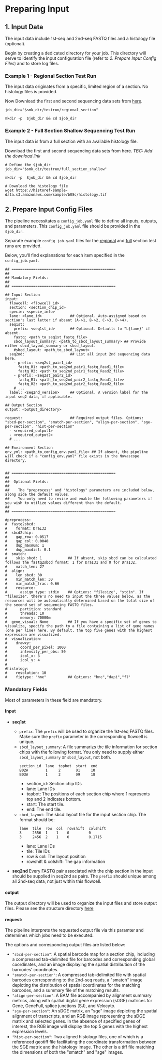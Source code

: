 
# Preparing Input

## 1. Input Data

The input data include 1st-seq and 2nd-seq FASTQ files and a histology file (optional).

Begin by creating a dedicated directory for your job. This directory will serve to identify the input configuration file (refer to *2. Prepare Input Config Files*) and to store log files.


### Example 1 - Regional Section Test Run

The input data originates from a specific, limited region of a section. No histology files is provided.

Now Download the first and second sequencing data sets from [here](https://www.dropbox.com/scl/fi/3egsr9nqc559e9hb45vik/B08Csub_20240301_raw.tar.gz?rlkey=z06xwb3v6ku19dp6br6mlsgkm&dl=0).

```
job_dir="$smk_dir/testrun/regional_section"  

mkdir -p  $job_dir && cd $job_dir
```

### Example 2 - Full Section Shallow Sequencing Test Run 

The input data is from a full section with an available histology file.

Download the first and second sequencing data sets from here. *TBC: Add the download link*

```
# Define the $job_dir
job_dir="$smk_dir/testrun/full_section_shallow"  

mkdir -p  $job_dir && cd $job_dir

# Download the histology file
wget https://historef-sample-data.s3.amazonaws.com/sample/b08c/histology.tif
```

## 2. Prepare Input Config Files

The pipeline necessitates a `config_job.yaml` file to define all inputs, outputs, and parameters. This `config_job.yaml` file should be provided in the `$job_dir`.

Separate example `config_job.yaml` files for the [regional](https://github.com/seqscope/NovaScope/blob/main/testrun/regional_section/config_job.yaml) and [full](https://github.com/seqscope/NovaScope/blob/main/testrun/full_section_shallow/config_job.yaml) section test runs are provided.  

Below, you'll find explanations for each item specified in the `config_job.yaml`.

```
## ================================================
##
## Mandatory Fields:
##
## ================================================

## Input Section
input:
  flowcell: <flowcell_id>
  section: <section_chip_id>
  specie: <specie_info>
  lane: <lane_id>             ## Optional. Auto-assigned based on section's last letter if absent (A->1, B->2, C->3, D->4).
  seq1st:
    prefix: <seq1st_id>       ## Optional. Defaults to "L{lane}" if absent.
    fastq: <path_to_seq1st_fastq_file>
    sbcd_layout_summary: <path_to_sbcd_layout_summary> ## Provide either sbcd_layout_summary or sbcd_layout.
    #sbcd_layout: <path_to_sbcd_layout>
  seq2nd:                     ## List all input 2nd sequencing data here.
    - prefix: <seq2st_pair1_id>
      fastq_R1: <path_to_seq2nd_pair1_fastq_Read1_file>
      fastq_R2: <path_to_seq2nd_pair1_fastq_Read2_file>
    - prefix: <seq2st_pair2_id>
      fastq_R1: <path_to_seq2nd_pair2_fastq_Read1_file>
      fastq_R2: <path_to_seq2nd_pair2_fastq_Read2_file>
    # ...
  label: <seq2nd_version>     ## Optional. A version label for the input seq2 data, if applicable.

## Output Section
output: <output_directory>

request:                      ## Required output files. Options: "sbcd-per-section", "smatch-per-section", "align-per-section", "sge-per-section", "hist-per-section"
  - <required_output1>
  - <required_output2>
  # ...

## Environment Section
env_yml: <path_to_config_env.yaml_file> ## If absent, the pipeline will check if a "config_env.yaml" file exists in the Novascope directory.


## ================================================
##
##  Optional Fields:
## 
##    The "preprocess" and "histology" parameters are included below, along side the default values.
##    You only need to revise and enable the following parameters if you wish to utilize values different than the default.
##
## ================================================

#preprocess:
#  fastq2sbcd:
#    format: DraI32
#  sbcd2chip:
#    gap_row: 0.0517
#    gap_col: 0.0048
#    dup_maxnum: 1
#    dup_maxdist: 0.1
#  smatch:
#    skip_sbcd: 1            ## If absent, skip_sbcd can be calculated follows the fastq2sbcd format: 1 for DraI31 and 0 for DraI32.
#    match_len: 27
#  align:
#    len_sbcd: 30
#    min_match_len: 30
#    min_match_frac: 0.66
#    resource:
#      assign_type: stdin    ## Options: "filesize", "stdin". If "filesize", there's no need to input the three values below, as the resources will be automatically determined based on the total size of the second set of sequencing FASTQ files. 
#      partition: standard
#      threads: 10
#      memory: 70000m
#  gene_visual: None         ## If you have a specific set of genes to visualize, specify the path to a file containing a list of gene names (one per line) here. By default, the top five genes with the highest expression are visualized.
#  visualization:
#    drawxy:
#      coord_per_pixel: 1000
#      intensity_per_obs: 50
#      icol_x: 3
#      icol_y: 4
#
#histology:
#    resolution: 10
#    figtype: "hne"          ## Options: "hne","dapi","fl"
```

### Mandatory Fields
Most of parameters in these field are mandatory. 

#### Input
* **seq1st**
  * `prefix`: The `prefix` will be used to organize the 1st-seq FASTQ files. Make sure the `prefix` parameter in the corresponding flowcell is unique.  
  * `sbcd_layout_summary`: A file summarizs the tile information for section chips with the following format. You only need to supply either `sbcd_layout_summary` or `sbcd_layout`, not both. 
    ```
    section_id  lane  topbot  start  end
    B02A        1     2       01     10
    B03A        1     2       09     18
    ```
    * section_id: Section chip IDs
    * lane: Lane IDs
    * topbot: The positions of each section chip where 1 represents top and 2 indicates bottom.
    * start: The start tile.
    * end: The end tile.
  * `sbcd_layout`: The sbcd layout file for the input section chip. The format should be:
    ```
    lane  tile  row  col  rowshift  colshift
    3     2556  1    1    0         0
    3     2456  2    1    0         0.1715
    ```
    * lane: Lane IDs
    * tile: Tile IDs
    * row & col: The layout position
    * rowshift & colshift: The gap information

* **seq2nd**
  Every FASTQ pair associated with the chip section in the input should be supplied in seq2nd as pairs.  The `prefix` should unique among all 2nd-seq data, not just within this flowcell.

#### output
The output directory will be used to organize the input files and store output files. Please see the structure directory [here](output.md)

#### request:
The pipeline interprets the requested output file via this paramter and determines which jobs need to be executed.

The options and corresponding output files are listed below:
* `"sbcd-per-section"`: A spatial barcode map for a section chip, including a compressed tab-delimited file for barcodes and corresponding global coordinates, and an image displaying the spatial distribution of the barcodes' coordinates.
* `"smatch-per-section"`: A compressed tab-delimited file with spatial barcodes corresponding to the 2nd-seq reads, a "smatch" image depicting the distribution of spatial coordinates for the matching barcodes, and a summary file of the matching results.
* `"align-per-section"`: A BAM file accompanied by alignment summary metrics, along with spatial digital gene expression (sDGE) matrices for Gene, GeneFull, splice junctions (SJ), and Velocyto.
* `"sge-per-section"`: An sDGE matrix, an "sge" image depicting the spatial alignment of transcripts, and an RGB image representing the sDGE matrix and selected genes. In the absence of specified genes of interest, the RGB image will display the top 5 genes with the highest expression levels.
* `"hist-per-section"`: Two aligned histology files, one of which is a referenced geotiff file facilitating the coordinate transformation between the SGE matrix and the histology image. The other is a tiff file matching the dimensions of both the "smatch" and "sge" images.
